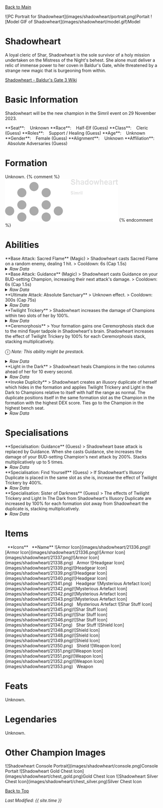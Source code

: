 [Back to Main](index.md)

<span class="championPortraitsRow">
    <span class="championPortraitsImage">
        ![PC Portrait for Shadowheart](images/shadowheart/portrait.png)Portait
    </span>
    <span class="championPortraitsImage">
        ![Model GIF of Shadowheart](images/shadowheart/model.gif)Model
    </span>
</span>

# Shadowheart

A loyal cleric of Shar, Shadowheart is the sole survivor of a holy mission undertaken on the Mistress of the Night's behest. She alone must deliver a relic of immense power to her coven in Baldur's Gate, while threatened by a strange new magic that is burgeoning from within.

[Shadowheart - Baldur's Gate 3 Wiki](https://bg3.wiki/wiki/Shadowheart)

# Basic Information

Shadowheart will be the new champion in the Simril event on 29 November 2023.

<span class="champStatsTableColumn">
    <span class="champStatsTableRow">
        <span class="champStatsTableInfoHeader">
            <span style="margin-right:4px;">**Seat**:</span>
        </span>
        <span class="champStatsTableInfoSmall">
            <span style="margin-left:8px;">Unknown</span>
        </span>
    </span>
    <span class="champStatsTableRow">
        <span class="champStatsTableInfoHeader">
            <span style="margin-right:4px;">**Race**:</span>
        </span>
        <span class="champStatsTableInfoSmall">
            <span style="margin-left:8px;">Half-Elf (Guess)</span>
        </span>
    </span>
    <span class="champStatsTableRow">
        <span class="champStatsTableInfoHeader">
            <span style="margin-right:4px;">**Class**:</span>
        </span>
        <span class="champStatsTableInfoSmall">
            <span style="margin-left:8px;">Cleric (Guess)</span>
        </span>
    </span>
    <span class="champStatsTableRow">
        <span class="champStatsTableInfoHeader">
            <span style="margin-right:4px;">**Roles**:</span>
        </span>
        <span class="champStatsTableInfoSmall">
            <span style="margin-left:8px;">Support / Healing (Guess)</span>
        </span>
    </span>
    <span class="champStatsTableRow">
        <span class="champStatsTableInfoHeader">
            <span style="margin-right:4px;">**Age**:</span>
        </span>
        <span class="champStatsTableInfoSmall">
            <span style="margin-left:8px;">Unknown</span>
        </span>
    </span>
    <span class="champStatsTableRow">
        <span class="champStatsTableInfoHeader">
            <span style="margin-right:4px;">**Gender**:</span>
        </span>
        <span class="champStatsTableInfoSmall">
            <span style="margin-left:8px;">Female (Guess)</span>
        </span>
    </span>
    <span class="champStatsTableRow">
        <span class="champStatsTableInfoHeader">
            <span style="margin-right:4px;">**Alignment**:</span>
        </span>
        <span class="champStatsTableInfoSmall">
            <span style="margin-left:8px;">Unknown</span>
        </span>
    </span>
    <span class="champStatsTableRow">
        <span class="champStatsTableInfoHeader">
            <span style="margin-right:4px;">**Affiliation**:</span>
        </span>
        <span class="champStatsTableInfoSmall">
            <span style="margin-left:8px;">Absolute Adversaries (Guess)</span>
        </span>
    </span>
</span>

# Formation

Unknown.
{% comment %}
<span class="formationBorder">
    ![Formation Layout](images/shadowheart/formation.png)
</span>
{% endcomment %}

# Abilities

<div markdown="1" class="abilityBorder"><div markdown="1" class="abilityBorderInner">
**Base Attack: Sacred Flame** (Magic)
> Shadowheart casts Sacred Flame on a random enemy, dealing 1 hit.  
> Cooldown: 6s (Cap 1.5s)
<details><summary><em>Raw Data</em></summary>
<p>
<pre>
{
    "description": "Shadowheart casts Sacred Flame on a random enemy, dealing 1 hit.",
    "long_description": "",
    "damage_modifier": 1,
    "damage_types": ["magic"],
    "graphic_id": 0,
    "target": "random",
    "aoe_radius": 0,
    "tags": ["ranged"],
    "num_targets": 1,
    "animations": [{
        "shoot_sound": 164,
        "type": "ranged_attack",
        "projectile": "sacred_flame",
        "shoot_frame": 13
    }],
    "name": "Sacred Flame",
    "cooldown": 6,
    "id": 701
}
</pre>
</p>
</details>
</div></div>
<div markdown="1" class="abilityBorder"><div markdown="1" class="abilityBorderInner">
**Base Attack: Guidance** (Magic)
> Shadowheart casts Guidance on your BUD-setting Champion, increasing their next attack's damage.  
> Cooldown: 6s (Cap 1.5s)
<details><summary><em>Raw Data</em></summary>
<p>
<pre>
{
    "description": "Shadowheart casts Guidance on your BUD-setting Champion, increasing their next attack's damage.",
    "long_description": "",
    "damage_modifier": 1,
    "damage_types": ["magic"],
    "graphic_id": 0,
    "target": "none",
    "aoe_radius": 0,
    "tags": ["ranged"],
    "num_targets": 0,
    "animations": [{
        "no_cooldown_display": false,
        "no_jump": true,
        "animation_sequence_name": "attack_b",
        "type": "melee_attack",
        "no_damage_display": true
    }],
    "name": "Guidance",
    "cooldown": 6,
    "id": 702
}
</pre>
</p>
</details>
</div></div>

<div markdown="1" class="abilityBorder"><div markdown="1" class="abilityBorderInner">
**Ultimate Attack: Absolute Sanctuary**
> Unknown effect.  
> Cooldown: 300s (Cap 75s)
<details><summary><em>Raw Data</em></summary>
<p>
<pre>
{
    "description": "",
    "long_description": "",
    "damage_modifier": 1,
    "damage_types": ["magic"],
    "graphic_id": 21370,
    "target": "all",
    "aoe_radius": 0,
    "tags": [
        "ranged",
        "ultimate"
    ],
    "num_targets": 0,
    "animations": [{
        "ultimate": "shadowheart",
        "type": "ultimate_attack"
    }],
    "name": "Absolute Sanctuary",
    "cooldown": 300,
    "id": 703
}
</pre>
</p>
</details>
</div></div>

<div markdown="1" class="abilityBorder"><div markdown="1" class="abilityBorderInner">
**Twilight Trickery**
> Shadowheart increases the damage of Champions within two slots of her by 100%.
<details><summary><em>Raw Data</em></summary>
<p>
<pre>
{
    "effect_keys": [{
        "effect_string": "hero_dps_multiplier_mult,100",
        "targets": [{
            "distance": 2,
            "type": "distance"
        }]
    }],
    "requirements": "",
    "description": {"desc": "Shadowheart increases the damage of Champions within two slots of her by $(amount)%."},
    "id": 1754,
    "flavour_text": "",
    "graphic_id": 21366,
    "properties": {
        "is_formation_ability": true,
        "owner_use_outgoing_description": false
    }
}
</pre>
</p>
</details>
</div></div>

<div markdown="1" class="abilityBorder"><div markdown="1" class="abilityBorderInner">
**Ceremorphosis**
> Your formation gains one Ceremorphosis stack due to the mind flayer tadpole in Shadowheart's brain. Shadowheart increases the effect of Twilight Trickery by 100% for each Ceremorphosis stack, stacking multiplicatively.

<span style="font-size:1.2em;">ⓘ</span> *Note: This ability might be prestack.*
<details><summary><em>Raw Data</em></summary>
<p>
<pre>
{
    "effect_keys": [
        {"effect_string": "pre_stack_amount,100"},
        {
            "amount_expr": "upgrade_amount(13276,0)",
            "stack_title": "Total Ceremorphosis Stacks",
            "amount_updated_listeners": ["slot_changed"],
            "stacks_multiply": true,
            "total_title": "Total Bonus",
            "off_when_benched": true,
            "show_bonus": true,
            "amount_func": "mult",
            "stack_func": "per_ceremorphosis_stacks",
            "effect_string": "buff_upgrade,0,13275",
            "desc_forced_order": 2
        },
        {
            "stack_title": "Shadowheart Ceremorphosis Stacks",
            "manual_stacking": true,
            "stacks_multiply": false,
            "off_when_benched": true,
            "outgoing_buffs": false,
            "effect_string": "shadowheart_ceremorphosis_stacks,1",
            "show_stacks": true,
            "desc_forced_order": 1
        }
    ],
    "requirements": "",
    "description": {"desc": "Your formation gains one Ceremorphosis stack due to the mind flayer tadpole in Shadowheart's brain. Shadowheart increases the effect of Twilight Trickery by $(amount)% for each Ceremorphosis stack, stacking multiplicatively."},
    "id": 1755,
    "flavour_text": "",
    "graphic_id": 21363,
    "properties": {
        "indexed_effect_properties": true,
        "retain_on_slot_changed": true,
        "is_formation_ability": true,
        "default_bonus_index": 0,
        "owner_use_outgoing_description": true,
        "per_effect_index_bonuses": true
    }
}
</pre>
</p>
</details>
</div></div>

<div markdown="1" class="abilityBorder"><div markdown="1" class="abilityBorderInner">
**Light in the Dark**
> Shadowheart heals Champions in the two columns ahead of her for 10 every second.
<details><summary><em>Raw Data</em></summary>
<p>
<pre>
{
    "effect_keys": [{
        "effect_string": "heal,10",
        "targets": ["next_two_col"]
    }],
    "requirements": "",
    "description": {"desc": "Shadowheart heals Champions in the two columns ahead of her for $(amount) every second."},
    "id": 1756,
    "flavour_text": "",
    "graphic_id": 21365,
    "properties": {
        "is_formation_ability": true,
        "owner_use_outgoing_description": false
    }
}
</pre>
</p>
</details>
</div></div>

<div markdown="1" class="abilityBorder"><div markdown="1" class="abilityBorderInner">
**Invoke Duplicity**
> Shadowheart creates an illusory duplicate of herself which hides in the formation and applies Twilight Trickery and Light in the Dark to Champions relative to itself with half the range as normal. The duplicate positions itself in the same formation slot as the Champion in the formation with the highest DEX score. Ties go to the Champion in the highest bench seat.
<details><summary><em>Raw Data</em></summary>
<p>
<pre>
{
    "effect_keys": [
        {
            "off_when_benched": true,
            "effect_string": "shadowheart_invoke_duplicity",
            "targets": ["self_slot"],
            "skip_effect_key_desc": true
        },
        {
            "amount_expr": "upgrade_amount(13275,0)",
            "off_when_benched": true,
            "effect_string": "hero_dps_multiplier_mult,0",
            "override_key_desc": "Twilight Trickery - Increases the damage of $target by $amount%",
            "targets": [{
                "distance": 1,
                "type": "distance"
            }]
        },
        {
            "amount_expr": "upgrade_amount(13277,0)",
            "off_when_benched": true,
            "effect_string": "heal,0",
            "override_key_desc": "Light In The Dark - Heals $target for $amount every second",
            "targets": ["next_col"]
        }
    ],
    "requirements": "",
    "description": {"desc": "Shadowheart creates an illusory duplicate of herself which hides in the formation and applies Twilight Trickery and Light in the Dark to Champions relative to itself with half the range as normal. The duplicate positions itself in the same formation slot as the Champion in the formation with the highest DEX score. Ties go to the Champion in the highest bench seat."},
    "id": 1757,
    "flavour_text": "",
    "graphic_id": 21364,
    "properties": {
        "indexed_effect_properties": true,
        "is_formation_ability": true,
        "use_owner_override": true,
        "owner_use_outgoing_description": false,
        "per_effect_index_bonuses": true
    }
}
</pre>
</p>
</details>
</div></div>

# Specialisations

<div markdown="1" class="abilityBorder"><div markdown="1" class="abilityBorderInner">
**Specialisation: Guidance** (Guess)
> Shadowheart base attack is replaced by Guidance. When she casts Guidance, she increases the damage of your BUD-setting Champion's next attack by 200%. Stacks multiplicatively up to 5 times.
<details><summary><em>Raw Data</em></summary>
<p>
<pre>
{
    "effect_keys": [
        {
            "stack_title": "Guidance Stacks",
            "stacks_multiply": true,
            "show_bonus": true,
            "effect_string": "do_nothing,200",
            "more_triggers": [{
                "action": {"type": "reset_stacks"},
                "trigger": "on_broadcast_stacks,shadowheart_guidance_trigger"
            }],
            "max_stacks": 5,
            "stacks_on_trigger": "owner_base_attack"
        },
        {"effect_string": "change_base_attack,702"},
        {
            "amount_expr": "upgrade_amount(13279,0)",
            "off_when_benched": true,
            "effect_string": "hero_dps_multiplier_mult,0",
            "targets": ["bud_setter"]
        },
        {
            "effect_string": "broadcast_on_trigger,shadowheart_guidance_trigger,pre_target_attack",
            "targets": ["bud_setter"],
            "skip_effect_key_desc": true
        }
    ],
    "requirements": "",
    "description": {"desc": "Shadowheart base attack is replaced by Guidance. When she casts Guidance, she increases the damage of your BUD-setting Champion's next attack by $(not_buffed amount)%. Stacks multiplicatively up to $(max_stacks) times."},
    "id": 1758,
    "flavour_text": "",
    "graphic_id": 0,
    "properties": {
        "indexed_effect_properties": true,
        "retain_on_slot_changed": true,
        "is_formation_ability": true,
        "default_bonus_index": 0,
        "owner_use_outgoing_description": true,
        "formation_circle_icon": false,
        "per_effect_index_bonuses": true
    }
}
</pre>
</p>
</details>
</div></div>

<div markdown="1" class="abilityBorder"><div markdown="1" class="abilityBorderInner">
**Specialisation: Find Yourself** (Guess)
> If Shadowheart's Illusory Duplicate is placed in the same slot as she is, increase the effect of Twilight Trickery by 400%.
<details><summary><em>Raw Data</em></summary>
<p>
<pre>
{
    "effect_keys": [{"effect_string": "buff_upgrade,400,13275"}],
    "requirements": [{"requirement": "shadowheart_is_duplicity_target"}],
    "description": {"desc": "If Shadowheart's Illusory Duplicate is placed in the same slot as she is, increase the effect of Twilight Trickery by $(amount)%."},
    "id": 1759,
    "flavour_text": "",
    "graphic_id": 0,
    "properties": {
        "is_formation_ability": true,
        "owner_use_outgoing_description": true,
        "formation_circle_icon": false
    }
}
</pre>
</p>
</details>
</div></div>

<div markdown="1" class="abilityBorder"><div markdown="1" class="abilityBorderInner">
**Specialisation: Sister of Darkness** (Guess)
> The effects of Twilight Trickery and Light In The Dark from Shadowheart's Illusory Duplicate are increased by 100% for each formation slot away from Shadowheart the duplicate is, stacking multiplicatively.
<details><summary><em>Raw Data</em></summary>
<p>
<pre>
{
    "effect_keys": [{
        "amount_updated_listeners": [
            "slot_changed",
            "ability_score_changed"
        ],
        "stacks_multiply": true,
        "show_bonus": true,
        "amount_func": "mult",
        "stack_func": "shadowheart_invoke_duplicity_dist",
        "effect_string": "buff_upgrade,100,13278"
    }],
    "requirements": "",
    "description": {"desc": "The effects of Twilight Trickery and Light In The Dark from Shadowheart's Illusory Duplicate are increased by $(not_buffed amount)% for each formation slot away from Shadowheart the duplicate is, stacking multiplicatively."},
    "id": 1760,
    "flavour_text": "",
    "graphic_id": 0,
    "properties": {
        "is_formation_ability": true,
        "owner_use_outgoing_description": true,
        "formation_circle_icon": false
    }
}
</pre>
</p>
</details>
</div></div>

# Items

<span class="itemTableColumn">
    <span class="itemTableRowHeader">
        <span class="itemTableIcon" style="align-items:center;">
            <span style="margin-left:8px;">**Icons**</span>
        </span>
        <span class="itemTableNameSmall">
            <span style="margin-left: 8px;">**Name**</span>
        </span>
    </span>
    <span class="itemTableRow">
        <span class="itemTableIcon" style="align-items:center;">
            <span class="itemTableIcon1">![Armor Icon](images/shadowheart/21336.png)</span><span class="itemTableIcon2">![Armor Icon](images/shadowheart/21336.png)</span><span class="itemTableIcon3">![Armor Icon](images/shadowheart/21337.png)</span><span class="itemTableIcon4">![Armor Icon](images/shadowheart/21338.png)</span>
        </span>
        <span class="itemTableNameSmall">
            <span style="margin-left: 8px;">Armor</span>
        </span>
    </span>
    <span class="itemTableRow">
        <span class="itemTableIcon" style="align-items:center;">
            <span class="itemTableIcon1">![Headgear Icon](images/shadowheart/21339.png)</span><span class="itemTableIcon2">![Headgear Icon](images/shadowheart/21339.png)</span><span class="itemTableIcon3">![Headgear Icon](images/shadowheart/21340.png)</span><span class="itemTableIcon4">![Headgear Icon](images/shadowheart/21341.png)</span>
        </span>
        <span class="itemTableNameSmall">
            <span style="margin-left: 8px;">Headgear</span>
        </span>
    </span>
    <span class="itemTableRow">
        <span class="itemTableIcon" style="align-items:center;">
            <span class="itemTableIcon1">![Mysterious Artefact Icon](images/shadowheart/21342.png)</span><span class="itemTableIcon2">![Mysterious Artefact Icon](images/shadowheart/21342.png)</span><span class="itemTableIcon3">![Mysterious Artefact Icon](images/shadowheart/21343.png)</span><span class="itemTableIcon4">![Mysterious Artefact Icon](images/shadowheart/21344.png)</span>
        </span>
        <span class="itemTableNameSmall">
            <span style="margin-left: 8px;">Mysterious Artefact</span>
        </span>
    </span>
    <span class="itemTableRow">
        <span class="itemTableIcon" style="align-items:center;">
            <span class="itemTableIcon1">![Shar Stuff Icon](images/shadowheart/21345.png)</span><span class="itemTableIcon2">![Shar Stuff Icon](images/shadowheart/21345.png)</span><span class="itemTableIcon3">![Shar Stuff Icon](images/shadowheart/21346.png)</span><span class="itemTableIcon4">![Shar Stuff Icon](images/shadowheart/21347.png)</span>
        </span>
        <span class="itemTableNameSmall">
            <span style="margin-left: 8px;">Shar Stuff</span>
        </span>
    </span>
    <span class="itemTableRow">
        <span class="itemTableIcon" style="align-items:center;">
            <span class="itemTableIcon1">![Shield Icon](images/shadowheart/21348.png)</span><span class="itemTableIcon2">![Shield Icon](images/shadowheart/21348.png)</span><span class="itemTableIcon3">![Shield Icon](images/shadowheart/21349.png)</span><span class="itemTableIcon4">![Shield Icon](images/shadowheart/21350.png)</span>
        </span>
        <span class="itemTableNameSmall">
            <span style="margin-left: 8px;">Shield</span>
        </span>
    </span>
    <span class="itemTableRow">
        <span class="itemTableIcon" style="align-items:center;">
            <span class="itemTableIcon1">![Weapon Icon](images/shadowheart/21351.png)</span><span class="itemTableIcon2">![Weapon Icon](images/shadowheart/21351.png)</span><span class="itemTableIcon3">![Weapon Icon](images/shadowheart/21352.png)</span><span class="itemTableIcon4">![Weapon Icon](images/shadowheart/21353.png)</span>
        </span>
        <span class="itemTableNameSmall">
            <span style="margin-left: 8px;">Weapon</span>
        </span>
    </span>
</span>

# Feats

Unknown.

# Legendaries

Unknown.

# Other Champion Images

<span class="championImagesColumn">
    <span class="championImagesRow">
        <span class="championImagesPortrait">
            ![Shadowheart Console Portrait](images/shadowheart/console.png)Console Portait
        </span>
    </span>
    <span class="championImagesRow">
        <span class="championImagesChests">
            ![Shadowheart Gold Chest Icon](images/shadowheart/chest_gold.png)Gold Chest Icon
        </span>
        <span class="championImagesChests">
            ![Shadowheart Silver Chest Icon](images/shadowheart/chest_silver.png)Silver Chest Icon
        </span>
    </span>
</span>

[Back to Top](#top)

*Last Modified: {{ site.time }}*